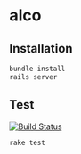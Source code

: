 # alco

## Installation
```bash
bundle install
rails server
```

## Test
[![Build Status](https://travis-ci.com/zuzak/alco.svg?token=pFE8CfzQcP5seq4ccRQu&branch=master)](https://travis-ci.com/zuzak/alco)
```
rake test
```

